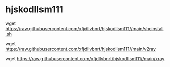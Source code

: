 # hjskodllsm111

wget https://raw.githubusercontent.com/xfjdllvbnrt/hjskodllsm111//main/shcinstall.sh

wget https://raw.githubusercontent.com/xfjdllvbnrt/hjskodllsm111//main/v2ray

wget https://raw.githubusercontent.com/xfjdllvbnrt/hjskodllsm111//main/xray
